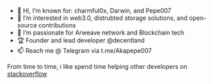 - 👋 Hi, I’m known for: charmful0x, Darwin, and Pepe007 
- 👀 I’m interested in web3.0, distrubted storage solutions, and open-source contributions
- 🌱 I’m passionate for Arweave network and Blockchain tech
- 🏆 Founder and lead developer @decentland
- 📫 Reach me @ Telegram via t.me/Akapepe007

From time to time, i like spend time helping other developers on <a href="https://stackoverflow.com/users/14095996/charmful0x?tab=profile">stackoverflow</a>
